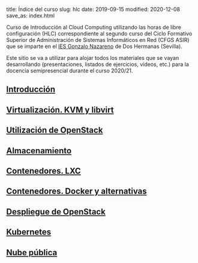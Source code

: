 title: Índice del curso
slug: hlc
date: 2019-09-15
modified: 2020-12-08
save_as: index.html

Curso de Introducción al Cloud Computing utilizando las horas de libre
configuración (HLC) correspondiente al segundo curso del Ciclo
Formativo Superior de Administración de Sistemas Informáticos en Red
(CFGS ASIR) que se imparte en el
[IES Gonzalo Nazareno](https://dit.gonzalonazareno.org) de Dos
Hermanas (Sevilla).

Este sitio se va a utilizar para alojar todos los materiales que se
vayan desarrollando (presentaciones, listados de ejercicios, vídeos,
etc.) para la docencia semipresencial durante el curso 2020/21.

## [Introducción](/intro/)

## [Virtualización. KVM y libvirt](/virt/)

## [Utilización de OpenStack](/openstack/)

## [Almacenamiento](/alm/)

## [Contenedores. LXC](/cont1/)

## [Contenedores. Docker y alternativas](/cont2/)

## [Despliegue de OpenStack](/openstack2/)

## [Kubernetes](/k8s/)

## [Nube pública](/publica/)

